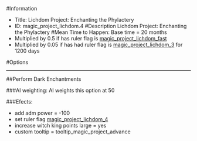 #Information
 - Title: Lichdom Project: Enchanting the Phylactery
 - ID: magic_project_lichdom.4
#Description
Lichdom Project: Enchanting the Phylactery
#Mean Time to Happen:
Base time = 20 months
 - Multiplied by 0.5 if has ruler flag is [magic_project_lichdom_fast](../flags/magic_project_lichdom_fast.md)
 - Multiplied by 0.05 if has had ruler flag is [magic_project_lichdom_3](../flags/magic_project_lichdom_3.md) for 1200 days

#Options

___
##Perform Dark Enchantments

###AI weighting:
AI weights this option at 50


###Efects:<ul><li>add adm power = -100</li><li>set ruler flag [magic_project_lichdom_4](../flags/magic_project_lichdom_4.md)</li><li>increase witch king points large = yes</li><li>custom tooltip = tooltip_magic_project_advance</li></ul>
